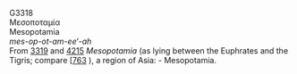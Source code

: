 <body>
  <p>G3318<br>  Μεσοποταμία  <br> Mesopotamia  <br><i>mes-op-ot-am-ee‘-ah </i><br>From <a href="g3319.htm">3319</a> and <a href="g4215.htm">4215</a>  <i>Mesopotamia</i> (as lying between the Euphrates and the Tigris; compare [<a href="h0763.htm">763</a> ), a region of Asia: - Mesopotamia.<br></p>
 </body>